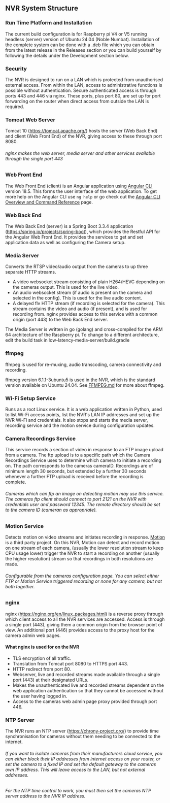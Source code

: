 ## NVR System Structure
### Run Time Platform and Installation
The current build configuration is for Raspberry pi V4 or V5 running headless (server) version of Ubuntu 24.04 (Noble Numbat).
Installation of the complete system can be done with a .deb file which you can obtain from the latest release in the Releases section or you can build yourself by following the details under the Development section below.

### Security
The NVR is designed to run on a LAN which is protected from unauthorised
external access. From within the LAN, access to administrative functions is possible without authentication.
Secure authenticated access is through ports 443 and 446 via nginx.
These ports, plus port 80,  are set up for port forwarding on the router when direct access
from outside the LAN is required.

### Tomcat Web Server
Tomcat 10 (https://tomcat.apache.org/) hosts the server (Web Back End) and client (Web Front End) of the NVR, giving access
to these through port 8080.

###### nginx makes the web server, media server and other services available through the single port 443
### Web Front End
The Web Front End (client) is an Angular application using [Angular CLI](https://github.com/angular/angular-cli) version 18.5.
This forms the user interface of the web application.
To get more help on the Angular CLI use `ng help` or go check out the [Angular CLI Overview and Command Reference](https://angular.io/cli) page.
### Web Back End
The Web Back End (server) is a Spring Boot 3.3.4 application (https://spring.io/projects/spring-boot), which provides
the Restful API for the Angular Web Front End. It provides the services to get and set application data as
well as configuring the Camera setup.

### Media Server
Converts the RTSP video/audio output from the cameras to up three separate HTTP streams. 
* A video websocket stream consisting of plain H264/HEVC depending on the cameras output. This is used for the live video.
* An audio websocket stream (if audio is present on the camera and selected in the config). This is used for the live audio content.
* A delayed flv HTTP stream (if recording is selected for the camera). This stream contains the video and audio (if present), and is used for recording from.
nginx provides access to this service with a common origin (port 443) to the Web Back End server.

The Media Server is written in go (golang) and cross-compiled for the ARM 64 architecture of the Raspberry pi. To change to a different architecture, edit the build task in low-latency-media-server/build.gradle

### ffmpeg
ffmpeg is used for re-muxing, audio transcoding, camera connectivity and recording.

ffmpeg version 6.1.1-3ubuntu5 is used in the NVR, which is the standard version available on
Ubuntu 24.04.
See [FFMPEG.md](FFMPEG.md) for more about ffmpeg.

### Wi-Fi Setup Service
Runs as a root Linux service. It is a web application written in Python,
used to list Wi-Fi access points, list the NVR's LAN IP addresses and set up the NVR Wi-Fi and credentials.
It also stops and starts the media server, recording service and the motion service
during configuration updates.

### Camera Recordings Service
This service records a section of video in response to an FTP image upload from a camera.
The ftp upload is to a specific path which the Camera Recordings Service uses
to determine which camera to initiate a recording on. The path corresponds to the cameras
cameraID.
Recordings are of minimum length 30 seconds, but extended by a further 30 seconds whenever a further FTP upload is received
before the recording is complete.
###### Cameras which can ftp an image on detecting motion may use this service. The cameras ftp client should connect to port 2121 on the NVR with credentials user and password 12345. The remote directory should be set to the camera ID (camera*n* as appropriate).
### Motion Service
Detects motion on video streams and initiates recording in response. <a href="https://github.com/Motion-Project/motion">Motion</a> is a third party project.
On this NVR, Motion can detect and record motion on one stream of each camera, (usually the lower resolution stream to keep CPU usage lower) trigger the NVR to
start a recording on another (usually the higher resolution) stream so that recordings
in both resolutions are made.

###### Configurable from the cameras configuration page. You can select either FTP or Motion Service triggered recording or none for any camera, but not both together.
### nginx
nginx (https://nginx.org/en/linux_packages.html) is a reverse proxy through which client access to all the NVR services are accessed.
Access is through a single port (443), giving them a common origin from the browser point of view.
An additional port (446) provides access to the proxy host for the camera admin web pages.

#### What nginx is used for on the NVR
* TLS encryption of all traffic.
* Translation from Tomcat port 8080 to HTTPS port 443.
* HTTP redirect from port 80.
* Webserver, live and recorded streams made available through a single port (443) at their designated URLs.
* Makes the unauthenticated live and recorded streams dependent on the web application authentication so that they
  cannot be accessed without the user having logged in.
* Access to the cameras web admin page proxy provided through port 446.

### NTP Server
The NVR runs an NTP server (https://chrony-project.org/) to provide time synchronisation for cameras without them needing to be connected
to the internet.

###### If you want to isolate cameras from their manufacturers cloud service, you can either block their IP addresses from internet access on your router, or set the camera to a fixed IP and set the default gateway to the cameras own IP address. This will leave access to the LAN, but not external addresses.
###### For the NTP time control to work, you must then set the cameras NTP server address to the NVR IP address.

